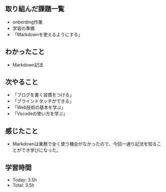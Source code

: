 ## 取り組んだ課題一覧
- onbording作業
- 学習の準備
- 「Markdownを使えるようにする」

## わかったこと
 - Markdown記法

## 次やること
- 「ブログを書く習慣をつける」
- 「ブラインドタッチができる」
- 「Web技術の基本を学ぶ」
- 「Vscodeの使い方を学ぶ」

## 感じたこと
- Markdownは業務で全く使う機会がなかったので、今回一通り記法を知ることができ学びになった。

## 学習時間
- Today: 3.5h
- Total: 3.5h
